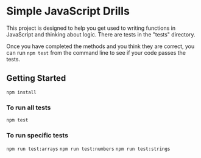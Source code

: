 # Simple JavaScript Drills

This project is designed to help you get used to writing functions in JavaScript and thinking about logic. There are tests in the "tests" directory.

Once you have completed the methods and you think they are correct, you can run `npm test` from the command line to see if your code passes the tests.

## Getting Started

`npm install`

### To run all tests

`npm test`

### To run specific tests

`npm run test:arrays`
`npm run test:numbers`
`npm run test:strings`
